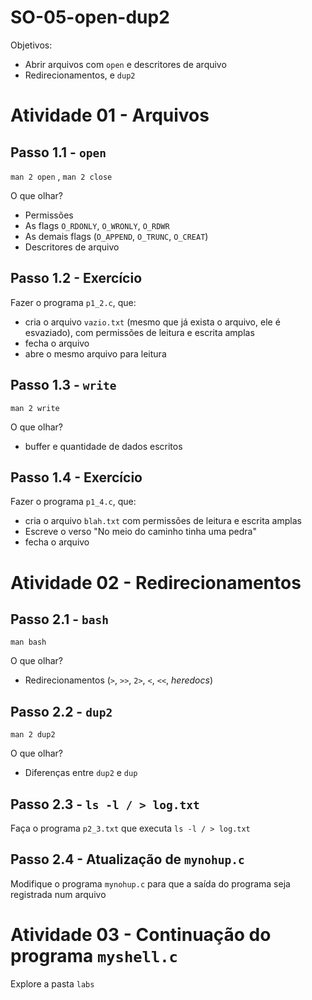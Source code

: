# SO-05-open-dup2

Objetivos:
* Abrir arquivos com `open` e descritores de arquivo
* Redirecionamentos, e `dup2`

# Atividade 01 - Arquivos

## Passo 1.1 - `open`

`man 2 open` , `man 2 close` 

O que olhar?
* Permissões
* As flags `O_RDONLY`, `O_WRONLY`, `O_RDWR`
* As demais flags (`O_APPEND`, `O_TRUNC`, `O_CREAT`)
* Descritores de arquivo

## Passo 1.2 - Exercício

Fazer o programa `p1_2.c`, que:
* cria o arquivo `vazio.txt` (mesmo que já exista o arquivo, ele é esvaziado), com permissões de leitura e escrita amplas
* fecha o arquivo
* abre o mesmo arquivo para leitura

## Passo 1.3 - `write`

`man 2 write`

O que olhar?
* buffer e quantidade de dados escritos

## Passo 1.4 - Exercício

Fazer o programa `p1_4.c`, que:
* cria o arquivo `blah.txt` com permissões de leitura e escrita amplas
* Escreve o verso "No meio do caminho tinha uma pedra"
* fecha o arquivo

# Atividade 02 - Redirecionamentos

## Passo 2.1 - `bash`

`man bash`

O que olhar?
* Redirecionamentos (`>`, `>>`, `2>`, `<`, `<<`, *heredocs*)

## Passo 2.2 - `dup2`

`man 2 dup2`

O que olhar?
* Diferenças entre `dup2` e `dup`

## Passo 2.3 - `ls -l / > log.txt`

Faça o programa `p2_3.txt` que executa `ls -l / > log.txt`

## Passo 2.4 - Atualização de `mynohup.c`

Modifique o programa `mynohup.c` para que a saída do programa seja registrada num arquivo

# Atividade 03 - Continuação do programa `myshell.c`

Explore a pasta `labs`

